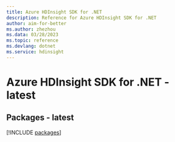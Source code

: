 ```yaml
---
title: Azure HDInsight SDK for .NET
description: Reference for Azure HDInsight SDK for .NET
author: aim-for-better
ms.author: zhezhou
ms.data: 03/28/2023
ms.topic: reference
ms.devlang: dotnet
ms.service: hdinsight
---
```

# Azure HDInsight SDK for .NET - latest
## Packages - latest
[!INCLUDE [packages](hdinsight-index.md)]